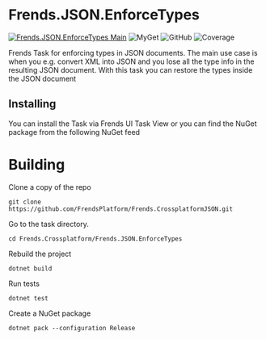 # Frends.JSON.EnforceTypes

[![Frends.JSON.EnforceTypes Main](https://github.com/FrendsPlatform/Frends.CrossplatformJSON/actions/workflows/EnforceTypes_build_and_test_on_main.yml/badge.svg)](https://github.com/FrendsPlatform/Frends.CrossplatformJSON/actions/workflows/EnforceTypes_build_and_test_on_main.yml)
![MyGet](https://img.shields.io/myget/frends-tasks/v/Frends.JSON.EnforceTypes?label=NuGet)
![GitHub](https://img.shields.io/github/license/FrendsPlatform/Frends.CrossplatformJSON?label=License)
![Coverage](https://app-github-custom-badges.azurewebsites.net/Badge?key=FrendsPlatform/Frends.CrossplatformJSON/Frends.JSON.EnforceTypes|main)

Frends Task for enforcing types in JSON documents. The main use case is when you e.g. convert XML into JSON and you lose all the type info in the resulting JSON document. With this task you can restore the types inside the JSON document

## Installing

You can install the Task via Frends UI Task View or you can find the NuGet package from the following NuGet feed

# Building

Clone a copy of the repo

`git clone https://github.com/FrendsPlatform/Frends.CrossplatformJSON.git`

Go to the task directory.

`cd Frends.Crossplatform/Frends.JSON.EnforceTypes`

Rebuild the project

`dotnet build`

Run tests

`dotnet test`

Create a NuGet package

`dotnet pack --configuration Release`

